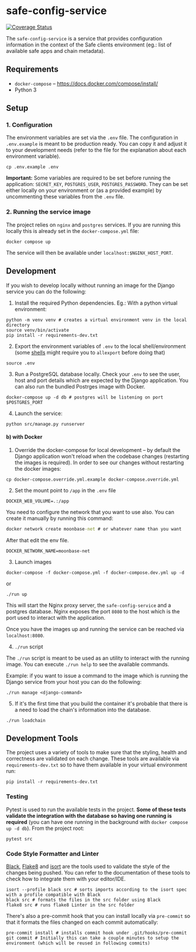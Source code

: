 # safe-config-service

[![Coverage Status](https://coveralls.io/repos/github/gnosis/safe-config-service/badge.svg)](https://coveralls.io/github/gnosis/safe-config-service)

The `safe-config-service` is a service that provides configuration information in the context of the Safe clients environment (eg.: list of available safe apps and chain metadata).

## Requirements

- `docker-compose` – https://docs.docker.com/compose/install/
- Python 3

## Setup

### 1. Configuration

The environment variables are set via the `.env` file. The configuration in `.env.example` is meant to be production ready. You can copy it and adjust it to your development needs (refer to the file for the explanation about each environment variable).

```shell
cp .env.example .env
```

**Important:** Some variables are required to be set before running the application: `SECRET_KEY`, `POSTGRES_USER`, `POSTGRES_PASSWORD`.
They can be set either locally on your environment or (as a provided example) by uncommenting these variables from the `.env` file.

### 2. Running the service image

The project relies on `nginx` and `postgres` services. If you are running this locally this is already set in the `docker-compose.yml` file:

```shell
docker compose up
```

The service will then be available under `localhost:$NGINX_HOST_PORT`.

## Development

If you wish to develop locally without running an image for the Django service you can do the following:

1. Install the required Python dependencies. Eg.: With a python virtual environment:

```shell
python -m venv venv # creates a virtual environment venv in the local directory
source venv/bin/activate
pip install -r requirements-dev.txt
```

2. Export the environment variables of `.env` to the local shell/environment (some [shells](https://www.gnu.org/software/bash/manual/html_node/The-Set-Builtin.html) might require you to `allexport` before doing that)

```shell
source .env
```

3. Run a PostgreSQL database locally. Check your `.env` to see the user, host and port details which are expected by the Django application.
You can also run the bundled Postrges image with Docker.
   
```shell
docker-compose up -d db # postgres will be listening on port $POSTGRES_PORT
```

4. Launch the service:

```shell
python src/manage.py runserver
```


#### b) with Docker

1. Override the docker-compose for local development – by default the Django application won't reload when the codebase changes (restarting the images is required).
In order to see our changes without restarting the docker images:
   
```shell
cp docker-compose.override.yml.example docker-compose.override.yml
```

2. Set the mount point to `/app` in the `.env` file

```dotenv
DOCKER_WEB_VOLUME=.:/app
```

You need to configure the network that you want to use also. You can create it manually by running this command:
```cmd
docker network create moonbase-net # or whatever name than you want
```

After that edit the env file.
```dotenv
DOCKER_NETWORK_NAME=moonbase-net
```

3. Launch images

```shell
docker-compose -f docker-compose.yml -f docker-compose.dev.yml up -d
```
or 
```shell
./run up
```

This will start the Nginx proxy server, the `safe-config-service` and a postgres database. Nginx exposes the port `8080` to the host which is the port used to interact with the application.

Once you have the images up and running the service can be reached via `localhost:8080`.

4. `./run` script

The `./run` script is meant to be used as an utility to interact with the running image. You can execute `./run help` to see the available commands.

Example: if you want to issue a command to the image which is running the Django service from your host you can do the following:

```shell
./run manage <django-command>
```

5. If it's the first time that you build the container it's probable that there is a need to load the chain's information into the database.

```shell
./run loadchain
```

## Development Tools

The project uses a variety of tools to make sure that the styling, health and correctness are validated on each change.
These tools are available via `requirements-dev.txt` so to have them available in your virtual environment run:

```shell
pip install -r requirements-dev.txt
```

### Testing

Pytest is used to run the available tests in the project. **Some of these tests validate the integration with the database
so having one running is required** (you can have one running in the background with `docker compose up -d db`). From the project root:

```shell
pytest src
```

### Code Style Formatter and Linter

[Black](https://black.readthedocs.io/en/stable/), [Flake8](https://flake8.pycqa.org/en/latest/) and [isort](https://pycqa.github.io/isort/) are the tools used to validate the style of the changes being pushed. You can refer to the documentation
of these tools to check how to integrate them with your editor/IDE.

```shell
isort --profile black src # sorts imports according to the isort spec with a profile compatible with Black
black src # formats the files in the src folder using Black
flake8 src # runs flake8 Linter in the src folder
```

There's also a pre-commit hook that you can install locally via `pre-commit` so that it formats the files changed on each commit automatically:

```shell
pre-commit install # installs commit hook under .git/hooks/pre-commit
git commit # Initially this can take a couple minutes to setup the environment (which will be reused in following commits)
```
